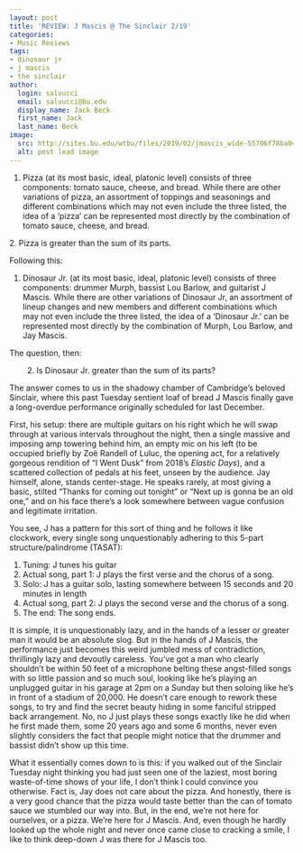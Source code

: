 ```yaml
---
layout: post
title: 'REVIEW: J Mascis @ The Sinclair 2/19'
categories:
- Music Reviews
tags:
- dinosaur jr
- j mascis
- the sinclair
author:
  login: salvucci
  email: salvucci@bu.edu
  display_name: Jack Beck
  first_name: Jack
  last_name: Beck
image:
  src: http://sites.bu.edu/wtbu/files/2019/02/jmascis_wide-55706f78ba0457d0236a89d94173964ee8970a49.jpg
  alt: post lead image
---
```

1.  Pizza (at its most basic, ideal, platonic level) consists of three components: tomato sauce, cheese, and bread. While there are other variations of pizza, an assortment of toppings and seasonings and different combinations which may not even include the three listed, the idea of a ‘pizza’ can be represented most directly by the combination of tomato sauce, cheese, and bread.

2\. Pizza is greater than the sum of its parts.

Following this:

1.  Dinosaur Jr. (at its most basic, ideal, platonic level) consists of three components: drummer Murph, bassist Lou Barlow, and guitarist J Mascis. While there are other variations of Dinosaur Jr, an assortment of lineup changes and new members and different combinations which may not even include the three listed, the idea of a ‘Dinosaur Jr.’ can be represented most directly by the combination of Murph, Lou Barlow, and Jay Mascis.

The question, then:

        2. Is Dinosaur Jr. greater than the sum of its parts?

The answer comes to us in the shadowy chamber of Cambridge’s beloved Sinclair, where this past Tuesday sentient loaf of bread J Mascis finally gave a long-overdue performance originally scheduled for last December.

First, his setup: there are multiple guitars on his right which he will swap through at various intervals throughout the night, then a single massive and imposing amp towering behind him, an empty mic on his left (to be occupied briefly by Zoë Randell of Luluc, the opening act, for a relatively gorgeous rendition of “I Went Dusk” from 2018’s _Elastic Days_), and a scattered collection of pedals at his feet, unseen by the audience. Jay himself, alone, stands center-stage. He speaks rarely, at most giving a basic, stilted “Thanks for coming out tonight” or “Next up is gonna be an old one,” and on his face there’s a look somewhere between vague confusion and legitimate irritation.

You see, J has a pattern for this sort of thing and he follows it like clockwork, every single song unquestionably adhering to this 5-part structure/palindrome (TASAT):

1.  Tuning: J tunes his guitar
2.  Actual song, part 1: J plays the first verse and the chorus of a song.
3.  Solo: J has a guitar solo, lasting somewhere between 15 seconds and 20 minutes in length
4.  Actual song, part 2: J plays the second verse and the chorus of a song.
5.  The end: The song ends.

It is simple, it is unquestionably lazy, and in the hands of a lesser or greater man it would be an absolute slog. But in the hands of J Mascis, the performance just becomes this weird jumbled mess of contradiction, thrillingly lazy and devoutly careless. You’ve got a man who clearly shouldn’t be within 50 feet of a microphone belting these angst-filled songs with so little passion and so much soul, looking like he’s playing an unplugged guitar in his garage at 2pm on a Sunday but then soloing like he’s in front of a stadium of 20,000. He doesn’t care enough to rework these songs, to try and find the secret beauty hiding in some fanciful stripped back arrangement. No, no J just plays these songs exactly like he did when he first made them, some 20 years ago and some 6 months, never even slightly considers the fact that people might notice that the drummer and bassist didn’t show up this time.

What it essentially comes down to is this: if you walked out of the Sinclair Tuesday night thinking you had just seen one of the laziest, most boring waste-of-time shows of your life, I don’t think I could convince you otherwise. Fact is, Jay does not care about the pizza. And honestly, there is a very good chance that the pizza would taste better than the can of tomato sauce we stumbled our way into. But, in the end, we’re not here for ourselves, or a pizza. We’re here for J Mascis. And, even though he hardly looked up the whole night and never once came close to cracking a smile, I like to think deep-down J was there for J Mascis too.
